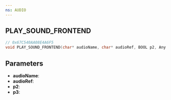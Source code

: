 ```yaml
---
ns: AUDIO
---
```

## PLAY_SOUND_FRONTEND

```c
// 0x67C540AA08E4A6F5
void PLAY_SOUND_FRONTEND(char* audioName, char* audioRef, BOOL p2, Any p3);
```

## Parameters
* **audioName**:
* **audioRef**:
* **p2**:
* **p3**:
